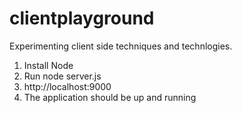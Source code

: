 # clientplayground
Experimenting client side techniques and technlogies.
1. Install Node
2. Run node server.js
3. http://localhost:9000
4. The application should be up and running

